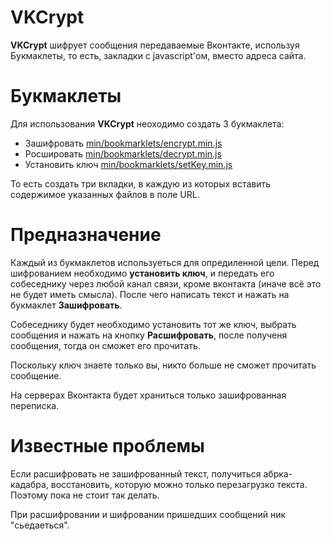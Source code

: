 VKCrypt
========

**VKCrypt** шифрует сообщения передаваемые Вконтакте, используя Букмаклеты, то есть, закладки с javascript'ом, вместо адреса сайта.

Букмаклеты
========

Для использования **VKCrypt** неоходимо создать 3 букмаклета:
- Зашифровать [min/bookmarklets/encrypt.min.js](//github.com/coderaiser/vk-crypt/raw/master/min/bookmarlkets/encrypt.min.js)
- Росшировать [min/bookmarklets/decrypt.min.js](//github.com/coderaiser/vk-crypt/raw/master/min/bookmarlkets/decrypt.min.js)
- Установить ключ [min/bookmarklets/setKey.min.js](//github.com/coderaiser/vk-crypt/raw/master/min/bookmarlkets/setKey.min.js)

То есть создать три вкладки, в каждую из которых вставить содержимое указанных файлов в поле URL.

Предназначение
========

Каждый из букмаклетов используеться для опредиленной цели. Перед шифрованием необходимо **установить ключ**, и передать
его собеседнику через любой канал связи, кроме вконтакта (иначе всё это не будет иметь смысла).
После чего написать текст и нажать на букмаклет **Зашифровать**.

Собеседнику будет необходимо установить тот же ключ, выбрать сообщения и
нажать на кнопку **Расшифровать**, после полученя сообщения,
тогда он сможет его прочитать.

Поскольку ключ знаете только вы, никто больше не сможет прочитать сообщение.

На серверах Вконтакта будет храниться только зашифрованная переписка.

Известные проблемы
========
Если расшифровать не зашифрованный текст, получиться абрка-кадабра, восстановить,
которую можно только перезагрузко текста. Поэтому пока не стоит так делать.

При расшифровании и шифровании пришедших сообщений ник "сьедаеться".